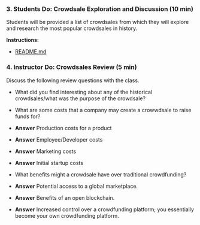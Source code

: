 ### 3. Students Do: Crowdsale Exploration and Discussion (10 min)

Students will be provided a list of crowdsales from which they will explore and research the most popular crowdsales in history.

**Instructions:**

* [README.md](Activities/03_Stu_Crowdsale_Exploration_and_Discussion/README.md)

### 4. Instructor Do: Crowdsales Review (5 min)

Discuss the following review questions with the class.

* What did you find interesting about any of the historical crowdsales/what was the purpose of the crowdsale?

* What are some costs that a company may create a crowwdsale to raise funds for?

* **Answer** Production costs for a product

* **Answer** Employee/Developer costs

* **Answer** Marketing costs

* **Answer** Initial startup costs

* What benefits might a crowdsale have over traditional crowdfunding?

* **Answer** Potential access to a global marketplace.

* **Answer** Benefits of an open blockchain.

* **Answer** Increased control over a crowdfunding platform; you essentially become your own crowdfunding platform.
